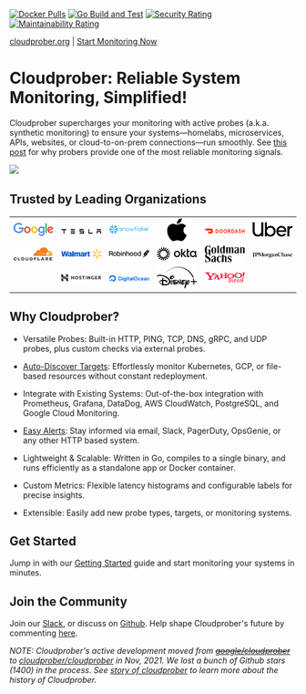 [![Docker Pulls](https://img.shields.io/docker/pulls/cloudprober/cloudprober.svg)](https://hub.docker.com/v2/repositories/cloudprober/cloudprober/)
[![Go Build and Test](https://github.com/cloudprober/cloudprober/actions/workflows/go.yml/badge.svg)](https://github.com/cloudprober/cloudprober/actions/workflows/go.yml)
[![Security Rating](https://sonarcloud.io/api/project_badges/measure?project=cloudprober_cloudprober&metric=security_rating)](https://sonarcloud.io/summary/new_code?id=cloudprober_cloudprober)
[![Maintainability Rating](https://sonarcloud.io/api/project_badges/measure?project=cloudprober_cloudprober&metric=sqale_rating)](https://sonarcloud.io/summary/new_code?id=cloudprober_cloudprober)

[cloudprober.org](https://cloudprober.org) | [Start Monitoring Now](https://cloudprober.org/getting-started)

# Cloudprober: Reliable System Monitoring, Simplified!

Cloudprober supercharges your monitoring with active probes (a.k.a. synthetic monitoring) to ensure your systems—homelabs,
microservices, APIs, websites, or cloud-to-on-prem connections—run smoothly.
See
[this post](https://medium.com/@manugarg/why-you-need-probers-f38400f5830e) for why probers provide one of the most reliable
monitoring signals.

<img width="460" src="https://cloudprober.org/homepage.png"/>

## Trusted by Leading Organizations
<table>
  <tr>
    <td width="120" align="center"><img src="https://raw.githubusercontent.com/cloudprober/cloudprober/main/docs/static/trusted-by-logos/google.svg"></td>
    <td width="120" align="center"><img src="https://raw.githubusercontent.com/cloudprober/cloudprober/main/docs/static/trusted-by-logos/tesla.svg"></td>
    <td width="120" align="center"><img src="https://raw.githubusercontent.com/cloudprober/cloudprober/main/docs/static/trusted-by-logos/snowflake.svg"></td>
    <td width="120" align="center"><img height=40 src="https://raw.githubusercontent.com/cloudprober/cloudprober/main/docs/static/trusted-by-logos/apple.svg"></td>
    <td width="120" align="center"><img src="https://raw.githubusercontent.com/cloudprober/cloudprober/main/docs/static/trusted-by-logos/doordash.svg"></td>
    <td width="120" align="center"><img src="https://raw.githubusercontent.com/cloudprober/cloudprober/main/docs/static/trusted-by-logos/uber.svg"></td>
  </tr>
  <tr>
    <td width="120" align="center"><img src="https://raw.githubusercontent.com/cloudprober/cloudprober/main/docs/static/trusted-by-logos/cloudflare.svg"></td>
    <td width="120" align="center"><img src="https://raw.githubusercontent.com/cloudprober/cloudprober/main/docs/static/trusted-by-logos/walmart.svg"></td>
    <td width="120" align="center"><img src="https://raw.githubusercontent.com/cloudprober/cloudprober/main/docs/static/trusted-by-logos/robinhood.svg"></td>
    <td width="120" align="center"><img src="https://raw.githubusercontent.com/cloudprober/cloudprober/main/docs/static/trusted-by-logos/okta.svg"></td>
    <td width="120" align="center"><img src="https://raw.githubusercontent.com/cloudprober/cloudprober/main/docs/static/trusted-by-logos/gs.svg"></td>
    <td width="120" align="center"><img src="https://raw.githubusercontent.com/cloudprober/cloudprober/main/docs/static/trusted-by-logos/jpm.svg"></td>
  </tr>
  <tr>
    <td width="120" align="center"></td>
    <td width="120" align="center"><img src="https://raw.githubusercontent.com/cloudprober/cloudprober/main/docs/static/trusted-by-logos/hostinger.svg"></td>
    <td width="120" align="center"><img src="https://raw.githubusercontent.com/cloudprober/cloudprober/main/docs/static/trusted-by-logos/digitalocean.svg"></td>
    <td width="120" align="center"><img src="https://raw.githubusercontent.com/cloudprober/cloudprober/main/docs/static/trusted-by-logos/disneyplus.svg"></td>
    <td width="120" align="center"><img src="https://raw.githubusercontent.com/cloudprober/cloudprober/main/docs/static/trusted-by-logos/yahoo-japan.svg"></td>
    <td width="120" align="center"></td>
  </tr>
</table>

## Why Cloudprober?

* Versatile Probes: Built-in HTTP, PING, TCP, DNS, gRPC, and UDP probes, plus custom checks via external probes.

* [Auto-Discover Targets](https://cloudprober.org/docs/how-to/targets/): Effortlessly monitor Kubernetes, GCP, or file-based resources without constant redeployment.

* Integrate with Existing Systems: Out-of-the-box integration with Prometheus, Grafana, DataDog, AWS CloudWatch, PostgreSQL, and Google Cloud Monitoring.

* [Easy Alerts](https://cloudprober.org/docs/how-to/alerting/): Stay informed via email, Slack, PagerDuty, OpsGenie, or any other HTTP based system.

* Lightweight & Scalable: Written in Go, compiles to a single binary, and runs efficiently as a standalone app or Docker container.

* Custom Metrics: Flexible latency histograms and configurable labels for precise insights.

* Extensible: Easily add new probe types, targets, or monitoring systems.


## Get Started

Jump in with our [Getting Started](https://cloudprober.org/docs/overview/getting-started/) guide and start monitoring your systems in minutes.

## Join the Community

Join our [Slack](https://join.slack.com/t/cloudprober/shared_invite/enQtNjA1OTkyOTk3ODc3LWQzZDM2ZWUyNTI0M2E4NmM4NTIyMjM5M2E0MDdjMmU1NGQ3NWNiMjU4NTViMWMyMjg0M2QwMDhkZGZjZmFlNGE), or discuss on [Github](https://github.com/cloudprober/cloudprober/discussions). Help shape Cloudprober's future by commenting
[here](https://github.com/cloudprober/cloudprober/discussions/121).


_NOTE: Cloudprober's active development moved from
~~[google/cloudprober](https://github.com/google/cloudprober)~~ to
[cloudprober/cloudprober](https://github.com/cloudprober/cloudprober) in
Nov, 2021. We lost a bunch of Github stars (1400) in the process. See
[story of cloudprober](https://medium.com/@manugarg/story-of-cloudprober-5ac1dbc0066c)
to learn more about the history of Cloudprober._
